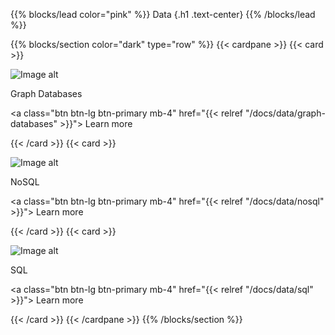 {{% blocks/lead color="pink" %}}
Data
{.h1 .text-center}
{{% /blocks/lead %}}

{{% blocks/section color="dark" type="row" %}}
{{< cardpane >}}
{{< card >}}

![Image alt](/graph-db.png)

Graph Databases

<a class="btn btn-lg btn-primary mb-4" href="{{< relref "/docs/data/graph-databases" >}}">
Learn more <i class="fas fa-arrow-alt-circle-right ms-2"></i>
</a>

{{< /card >}}
{{< card >}}

![Image alt](/nosql.png)

NoSQL

<a class="btn btn-lg btn-primary mb-4" href="{{< relref "/docs/data/nosql" >}}">
Learn more <i class="fas fa-arrow-alt-circle-right ms-2"></i>
</a>

{{< /card >}}
{{< card >}}

![Image alt](/sql.png)

SQL

<a class="btn btn-lg btn-primary mb-4" href="{{< relref "/docs/data/sql" >}}">
Learn more <i class="fas fa-arrow-alt-circle-right ms-2"></i>
</a>

{{< /card >}}
{{< /cardpane >}}
{{% /blocks/section %}}